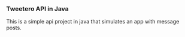 ### Tweetero API in Java

This is a simple api project in java that simulates an app with message posts.